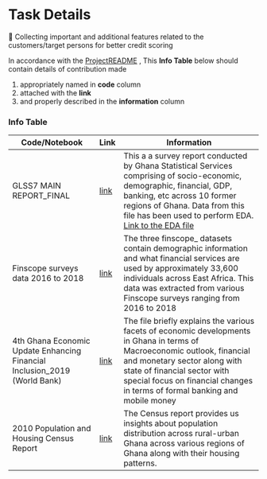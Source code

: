 # Task Details
:rocket: Collecting important and additional features related to the customers/target persons 
for better credit scoring

In accordance with the [ProjectREADME](../../../README.md#folder-overview) , This **Info Table** below should contain details of contribution made 

1. appropriately named in **code** column 
2. attached with the **link** 
3. and properly described in the **information** column

### Info Table 

|Code/Notebook |Link|  Information |
|----------|------|-----------------------------------------------|
|GLSS7 MAIN REPORT_FINAL|[link](https://github.com/OmdenaAI/omdena-ghana-creditworthiness/blob/main/src/tasks/task-1-data-collection/GLSS7%20MAIN%20REPORT_FINAL.pdf)|This a a survey report conducted by Ghana Statistical Services comprising of socio-economic, demographic, financial, GDP, banking, etc across 10 former regions of Ghana. Data from this file has been used to perform EDA. [Link to the EDA file](https://github.com/OmdenaAI/omdena-ghana-creditworthiness/blob/main/src/tasks/task-2-exploratorary-data-analysis/Ghana%20Living%20Standard%20Survey%207.ipynb)|
|Finscope surveys data 2016 to 2018|[link](https://zindi.africa/competitions/financial-inclusion-in-africa/data)|The three finscope_  datasets contain demographic information and what financial services are used by approximately 33,600 individuals across East Africa. This data was extracted from various Finscope surveys ranging from 2016 to 2018|
|4th Ghana Economic Update Enhancing Financial Inclusion_2019 (World Bank)|[link](https://github.com/OmdenaAI/omdena-ghana-creditworthiness/blob/main/src/tasks/task-1-data-collection/4th%20Ghana%20Economic%20Update%20Enhancing%20Financial%20Inclusion_2019%20(World%20Bank).pdf)|The file briefly explains the various facets of economic developments in Ghana in terms of Macroeconomic outlook, financial and monetary sector along with state of financial sector with special focus on financial changes in terms of formal banking and mobile money|
|2010 Population and Housing Census Report| [link](https://github.com/OmdenaAI/omdena-ghana-creditworthiness/blob/main/src/tasks/task-1-data-collection/2010%20Population%20and%20Housing%20Census%20Report.pdf)|The Census report provides us insights about population distribution across rural-urban Ghana across various regions of Ghana along with their housing patterns.|
